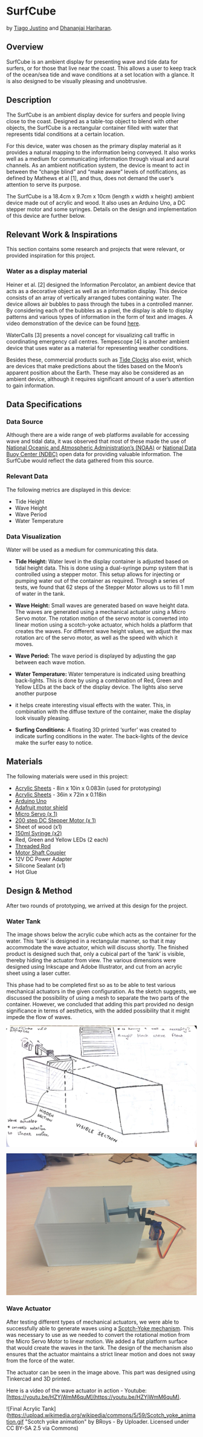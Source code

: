 # SurfCube

by [Tiago Justino](https://github.com/TiagoJustino) and [Dhananjai Hariharan](https://github.com/DhananjaiH).

## Overview

SurfCube is an ambient display for presenting wave and tide data for surfers,
or for those that live near the coast. This allows a user to keep track of the
ocean/sea tide and wave conditions at a set location with a glance. It is also
designed to be visually pleasing and unobtrusive.

## Description

The SurfCube is an ambient display device for surfers and people living close
to the coast. Designed as a table-top object to blend with other objects, the
SurfCube is a rectangular container filled with water that represents tidal
conditions at a certain location.

For this device, water was chosen as the primary display material as it
provides a natural mapping to the information being conveyed. It also works
well as a medium for communicating information through visual and aural
channels. As an ambient notification system, the device is meant to act in
between the “change blind” and “make aware” levels of notifications, as defined
by Mathews et al [1], and thus, does not demand the user’s attention to serve
its purpose.

The SurfCube is a 18.4cm x 9.7cm x 10cm (length x width x height) ambient
device made out of acrylic and wood. It also uses an Arduino Uno, a DC stepper
motor and some syringes. Details on the design and implementation of this
device are further below.

## Relevant Work & Inspirations

This section contains some research and projects that were relevant, or
provided inspiration for this project.

### Water as a display material

Heiner et al. [2] designed the Information Percolator, an ambient device that
acts as a decorative object as well as an information display. This device
consists of an array of vertically arranged tubes containing water. The device
allows air bubbles to pass through the tubes in a controlled manner. By
considering each of the bubbles as a pixel, the display is able to display
patterns and various types of information in the form of text and images. A
video demonstration of the device can be found
[here](http://www.cs.cmu.edu/~hudson/bubbles/).

WaterCalls [3] presents a novel concept for visualizing call traffic in
coordinating emergency call centres. Tempescope [4] is another ambient device
that uses water as a material for representing weather conditions.

Besides these, commercial products such as [Tide
Clocks](https://en.wikipedia.org/wiki/Tide_clock) also exist, which are devices
that make predictions about the tides based on the Moon’s apparent position
about the Earth. These may also be considered as an ambient device, although it
requires significant amount of a user’s attention to gain information.

## Data Specifications

### Data Source

Although there are a wide range of web platforms available for accessing wave
and tidal data, it was observed that most of these made the use of [National
Oceanic and Atmospheric Administration’s
(NOAA)](http://www.noaa.gov/index.html) or [National Data Buoy Center
(NDBC)](http://www.ndbc.noaa.gov/) open data for providing valuable
information. The SurfCube would reflect the data gathered from this source.

### Relevant Data

The following metrics are displayed in this device:

* Tide Height
* Wave Height
* Wave Period
* Water Temperature

### Data Visualization

Water will be used as a medium for communicating this data.

* **Tide Height:** Water level in the display container is adjusted based on
tidal height data. This is done using a dual-syringe pump system that is
controlled using a stepper motor. This setup allows for injecting or pumping
water out of the container as required. Through a series of tests, we found
that 62 steps of the Stepper Motor allows us to fill 1 mm of water in the tank.

* **Wave Height:** Small waves are generated based on wave height data. The
waves are generated using a mechanical actuator using a Micro Servo motor.
The rotation motion of the servo motor is converted into linear motion using
a scotch-yoke actuator, which holds a platform that creates the waves. For
different wave height values, we adjust the max rotation arc of the servo
motor, as well as the speed with which it moves.

* **Wave Period:** The wave period is displayed by adjusting the gap between
each wave motion.

* **Water Temperature:** Water temperature is indicated using breathing
back-lights. This is done by using a combination of Red, Green and Yellow
LEDs at the back of the display device. The lights also serve another purpose
- it helps create interesting visual effects with the water. This, in
combination with the diffuse texture of the container, make the display look
visually pleasing.

* **Surfing Conditions:** A floating 3D printed ‘surfer’ was created to
indicate surfing conditions in the water. The back-lights of the device make
the surfer easy to notice.

## Materials

The following materials were used in this project:

* [Acrylic Sheets](http://www.lowes.com/pd_55844-1638-11G0810A_0__?productId=3143395) - 8in x 10in x 0.083in (used for prototyping)
* [Acrylic Sheets](https://www.homedepot.ca/en/home/p.clear-acrylic-sheet---118-inch-x-36-inch-x-72-inch.1000126445.html?redir=s) - 36in x 72in x 0.118in
* [Arduino Uno](http://www.adafruit.com/products/50)
* [Adafruit motor shield](http://www.adafruit.com/products/1438)
* [Micro Servo (x 1)](http://www.adafruit.com/products/1438)
* [200 step DC Stepper Motor (x 1)](http://www.adafruit.com/products/1438)
* Sheet of wood (x1)
* [150ml Syringe (x2)](http://www.amazon.com/gp/product/B013DI05HI)
* Red, Green and Yellow LEDs (2 each)
* [Threaded Rod](http://www.amazon.com/gp/product/B00HS7VYIU)
* [Motor Shaft Coupler](http://www.amazon.com/gp/product/B00DCAINOU)
* 12V DC Power Adapter
* Silicone Sealant (x1)
* Hot Glue

## Design & Method

After two rounds of prototyping, we arrived at this design for the project.

### Water Tank

The image shows below the acrylic cube which acts as the container for the water.
This ‘tank’ is designed in a rectangular manner, so that it may accommodate the
wave actuator, which will discuss shortly. The finished product is designed
such that, only a cubical part of the ‘tank’ is visible, thereby hiding the
actuator from view. The various dimensions were designed using Inkscape and
Adobe Illustrator, and cut from an acrylic sheet using a laser cutter.

This phase had to be completed first so as to be able to test various
mechanical actuators in the given configuration. As the sketch suggests, we
discussed the possibility of using a mesh to separate the two parts of the
container. However, we concluded that adding this part provided no design
significance in terms of aesthetics, with the added possibility that it might
impede the flow of waves.

![SurfCube Sketch](https://raw.githubusercontent.com/TiagoJustino/surfcube/master/images/image01.jpg)

![Final Acrylic Tank](https://raw.githubusercontent.com/TiagoJustino/surfcube/master/images/image02.jpg)

### Wave Actuator

After testing different types of mechanical actuators, we were able to
successfully able to generate waves using a [Scotch-Yoke
mechanism](https://commons.wikimedia.org/wiki/File:Scotch_yoke_animation.gif#/media/File:Scotch_yoke_animation.gif).
This was necessary to use as we needed to convert the rotational motion from
the Micro Servo Motor to linear motion. We added a flat platform surface that
would create the waves in the tank. The design of the mechanism also ensures
that the actuator maintains a strict linear motion and does not sway from the
force of the water.

The actuator can be seen in the image above. This part was designed using
Tinkercad and 3D printed.

Here is a video of the wave actuator in action - Youtube:
[https://youtu.be/HZYjWmM6quM](https://youtu.be/HZYjWmM6quM).

![Final Acrylic Tank](https://upload.wikimedia.org/wikipedia/commons/5/59/Scotch_yoke_animation.gif "Scotch yoke animation" by BRoys - By Uploader. Licensed under CC BY-SA 2.5 via Commons)

